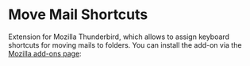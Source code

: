 # Move Mail Shortcuts
Extension for Mozilla Thunderbird, which allows to assign keyboard shortcuts for moving mails to folders.
You can install the add-on via the [Mozilla add-ons page](https://addons.thunderbird.net/addon/move-mail-shortcuts/):
